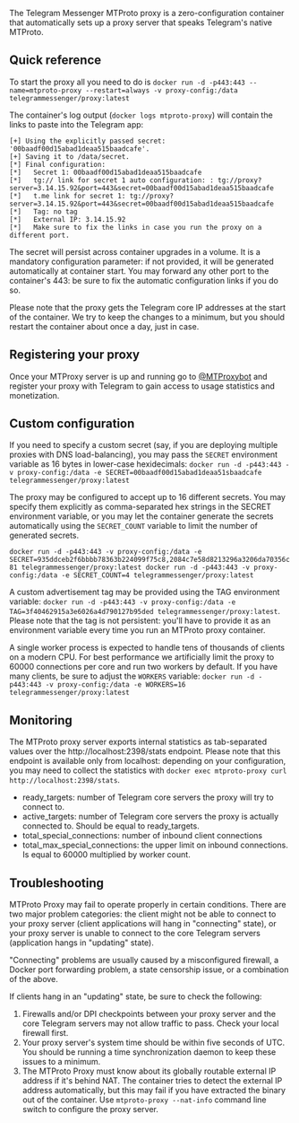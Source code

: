 The Telegram Messenger MTProto proxy is a zero-configuration container that automatically sets up a proxy server that speaks Telegram's native MTProto.

## Quick reference

To start the proxy all you need to do is `docker run -d -p443:443 --name=mtproto-proxy --restart=always -v proxy-config:/data telegrammessenger/proxy:latest`

The container's log output (`docker logs mtproto-proxy`) will contain the links to paste into the Telegram app:

```
[+] Using the explicitly passed secret: '00baadf00d15abad1deaa515baadcafe'.
[+] Saving it to /data/secret.
[*] Final configuration:
[*]   Secret 1: 00baadf00d15abad1deaa515baadcafe
[*]   tg:// link for secret 1 auto configuration: : tg://proxy?server=3.14.15.92&port=443&secret=00baadf00d15abad1deaa515baadcafe
[*]   t.me link for secret 1: tg://proxy?server=3.14.15.92&port=443&secret=00baadf00d15abad1deaa515baadcafe
[*]   Tag: no tag
[*]   External IP: 3.14.15.92
[*]   Make sure to fix the links in case you run the proxy on a different port.
```

The secret will persist across container upgrades in a volume. It is a mandatory configuration parameter: if not provided, it will be generated automatically at container start. You may forward any other port to the container's 443: be sure to fix the automatic configuration links if you do so.

Please note that the proxy gets the Telegram core IP addresses at the start of the container. We try to keep the changes to a minimum, but you should restart the container about once a day, just in case.

## Registering your proxy

Once your MTProxy server is up and running go to [@MTProxybot](https://t.me/mtproxybot) and register your proxy with Telegram to gain access to usage statistics and monetization.

## Custom configuration

If you need to specify a custom secret (say, if you are deploying multiple proxies with DNS load-balancing), you may pass the `SECRET` environment variable as 16 bytes in lower-case hexidecimals: `docker run -d -p443:443 -v proxy-config:/data -e SECRET=00baadf00d15abad1deaa51sbaadcafe telegrammessenger/proxy:latest`

The proxy may be configured to accept up to 16 different secrets. You may specify them explicitly as comma-separated hex strings in the SECRET environment variable, or you may let the container generate the secrets automatically using the `SECRET_COUNT` variable to limit the number of generated secrets.

`docker run -d -p443:443 -v proxy-config:/data -e SECRET=935ddceb2f6bbbb78363b224099f75c8,2084c7e58d8213296a3206da70356c81 telegrammessenger/proxy:latest docker run -d -p443:443 -v proxy-config:/data -e SECRET_COUNT=4 telegrammessenger/proxy:latest`

A custom advertisement tag may be provided using the TAG environment variable: `docker run -d -p443:443 -v proxy-config:/data -e TAG=3f40462915a3e6026a4d790127b95ded telegrammessenger/proxy:latest`. Please note that the tag is not persistent: you'll have to provide it as an environment variable every time you run an MTProto proxy container.

A single worker process is expected to handle tens of thousands of clients on a modern CPU. For best performance we artificially limit the proxy to 60000 connections per core and run two workers by default. If you have many clients, be sure to adjust the `WORKERS` variable: `docker run -d -p443:443 -v proxy-config:/data -e WORKERS=16 telegrammessenger/proxy:latest`

## Monitoring

The MTProto proxy server exports internal statistics as tab-separated values over the http://localhost:2398/stats endpoint. Please note that this endpoint is available only from localhost: depending on your configuration, you may need to collect the statistics with `docker exec mtproto-proxy curl http://localhost:2398/stats`.

- ready_targets: number of Telegram core servers the proxy will try to connect to.
- active_targets: number of Telegram core servers the proxy is actually connected to. Should be equal to ready_targets.
- total_special_connections: number of inbound client connections
- total_max_special_connections: the upper limit on inbound connections. Is equal to 60000 multiplied by worker count.

## Troubleshooting

MTProto Proxy may fail to operate properly in certain conditions. There are two major problem categories: the client might not be able to connect to your proxy server (client applications will hang in "connecting" state), or your proxy server is unable to connect to the core Telegram servers (application hangs in "updating" state).

"Connecting" problems are usually caused by a misconfigured firewall, a Docker port forwarding problem, a state censorship issue, or a combination of the above.

If clients hang in an "updating" state, be sure to check the following:

1. Firewalls and/or DPI checkpoints between your proxy server and the core Telegram servers may not allow traffic to pass. Check your local firewall first.
2. Your proxy server's system time should be within five seconds of UTC. You should be running a time synchronization daemon to keep these issues to a minimum.
3. The MTProto Proxy must know about its globally routable external IP address if it's behind NAT. The container tries to detect the external IP address automatically, but this may fail if you have extracted the binary out of the container. Use `mtproto-proxy --nat-info` command line switch to configure the proxy server.
